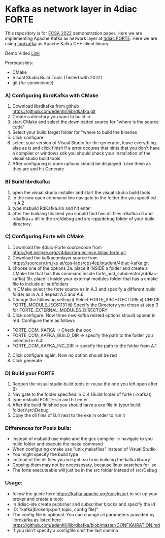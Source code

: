 # Kafka as network layer in 4diac FORTE
This repository is for [ECSA 2022](https://conf.researchr.org/track/ecsa-2022/ecsa-2022-tools---demos) demonstration paper. Here we are implementing Apache Kafka as network layer at [4diac FORTE](https://www.eclipse.org/4diac/en_rte.php). Here we are using [lbrdkafka](https://github.com/edenhill/librdkafka) as Apache Kafka C++ client library. 

Demo Video [Link](https://www.youtube.com/watch?v=j3Gbk1BhMzE)

<!-- 
## In order to run this code
1. Install of 4diac IDE as per [documention](https://www.eclipse.org/4diac/en_help.php?helppage=html/installation/install.html#4DIAC-IDE)
1. Build Apache Kafka client C++ library [librdkafka](https://github.com/edenhill/librdkafka)
1. Install of 4diac FORTE as per [documention](https://www.eclipse.org/4diac/en_help.php?helppage=html/installation/install.html#4DIAC-FORTE) 
1. [build 4diac forte](https://www.eclipse.org/4diac/en_help.php?helppage=html/installation/install.html#ownFORTE) with Apache Kafka network layer as [external module](https://www.eclipse.org/4diac/en_help.php?helppage=html/installation/install.html#externalModules)
2. Create 4diac application based on the PLC-Service bus architecture.
3. Start executable forte and deploy 4diac application.
-->

Prerequisites:
- CMake
- Visual Studio Build Tools (Tested with 2022)
- git (for convinience)

### A) Configuring librdKafka with CMake
1. Download librdkafka from github https://github.com/edenhill/librdkafka.git
2. Create a directory you want to build in
3. start CMake and select the downloaded source for "where is the source code"
4. Select your build target folder for "where to build the bineries
5. Click configure
6. select your version of Visual Studio for the generator, leave everything else as is and click finish
If a error occures that hints that you don't have a compiler or windows sdk you should check your installation of the visual studio build tools
7. After configuring is done options should be displayed. Leve them as they are and hit Generate
	
### B) Build librdkafka
1. open the visual studio installer and start the visual studio build tools
2. In the now open command line navigate to the folder the you specified in A.2
3. type msbuild RdKafka.sln and hit enter
4. after the building finished you should find two dll files rdkafka.dll and rdkafka++.dll in the src/debug and src-cpp/debug folder of your build directory.
	
### C) Configuring Forte wih CMake
1. Download the 4diac-Forte sourcecode from https://git.eclipse.org/r/4diac/org.eclipse.4diac.forte.git
2. Download the kafkacomlayer source from https://sourcery.im.jku.at/cps-labs/cps4ep/student/4diac-kafka.git
3. choose one of the options
	3a. place it INSIDE a folder and create a CMake file that has this command inside forte_add_subdirectory(4diac-kafka)
	3b. place it inside your external modules folder that has a cmake file to include all subfolders
4. In CMake select the forte source as in A.3 and specify a different build folder as in A.4
Repeat A.5 and A.6
5. Change the following setting
	i) 	Select FORTE_ARCHITECTURE
	ii) 	CHECK FORTE_MODULE_IEC61131
	iii) 	Specify the Directory you chose at step 3 for FORTE_EXTERNAL_MODULES_DIRECTORY
6. Click configure. Now three new kafka related options should appear in red. Configure them as follows
-	FORTE_COM_KAFKA -> Check the box
- FORTE_COM_KAFKA_BUILD_DIR -> specify the path to the folder you selected in A.4
- FORTE_COM_KAFKA_INC_DIR -> specify the path to the folder from A.1
7. Click configure again. Now no option should be red
8. Click generate

### D) Build your FORTE
1. Reopen the visual studio build tools or reuse the one you left open after B)
2. Navigate to the folder specified in C.4 (Build folder of forte (+kafka))
3. type msbuild FORTE.sln and hit enter
4. After the build finished you should have a exe file in (your build folder)\src\Debug
5. Copy the dll files of B.4 next to the exe in order to run it
	
### Differences for Posix buils:
- Instead of msbuild use make and the gcc compiler -> navigate to you build folder and execute the make command
- When configuring cmake use "unix makefiles" instead of Visual Studio
- You might specify the build type
- Instead of the dll files you will get .so from building the kafka library
- Copying them may not be necessesary, because linux searches for .so
- The forte executeable will just be in the src folder instead of src/Debug
	
### Usage:
- follow the guide here https://kafka.apache.org/quickstart to set up your broker and create a topic
- In 4diac-ide create publisher and subscriber blocks and specify the id
- ID: "kafka[brokerip:port,topic, config file]"
- The config file is optional. You can change all parameters provided by librdkafka as listed here https://github.com/edenhill/librdkafka/blob/master/CONFIGURATION.md
- If you don't specify a configfile omit the last comma
